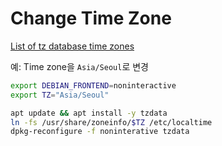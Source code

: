 # Change Time Zone

[List of tz database time zones](https://en.wikipedia.org/wiki/List_of_tz_database_time_zones)

예: Time zone을 `Asia/Seoul`로 변경

```bash
export DEBIAN_FRONTEND=noninteractive
export TZ="Asia/Seoul"

apt update && apt install -y tzdata
ln -fs /usr/share/zoneinfo/$TZ /etc/localtime
dpkg-reconfigure -f noninterative tzdata
```
